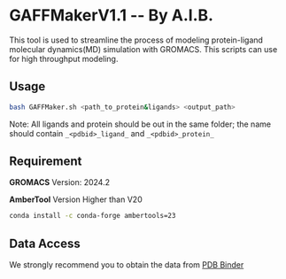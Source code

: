 # GAFFMakerV1.1 -- By A.I.B.
This tool is used to streamline the process of modeling protein-ligand molecular dynamics(MD) simulation with GROMACS. This scripts can use for high throughput modeling.

## Usage
````bash
bash GAFFMaker.sh <path_to_protein&ligands> <output_path>
````
Note: All ligands and protein should be out in the same folder; the name should contain `_<pdbid>_ligand_` and `_<pdbid>_protein_`

## Requirement 
**GROMACS** Version:     2024.2

**AmberTool** Version Higher than V20

````bash
conda install -c conda-forge ambertools=23
````


## Data Access
We strongly recommend you to obtain the data from [PDB Binder](https://www.pdbbind-plus.org.cn/)
